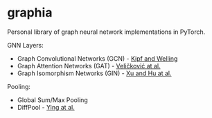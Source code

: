 # graphia
Personal library of graph neural network implementations in PyTorch.

GNN Layers:
- Graph Convolutional Networks (GCN) - [Kipf and Welling](https://arxiv.org/abs/1609.02907)
- Graph Attention Networks (GAT) - [Veličković at al.](https://arxiv.org/abs/1710.10903)
- Graph Isomorphism Networks (GIN) - [Xu and Hu at al.](https://arxiv.org/abs/1810.00826)

Pooling:
- Global Sum/Max Pooling
- DiffPool - [Ying at al.](https://arxiv.org/abs/1806.08804)
